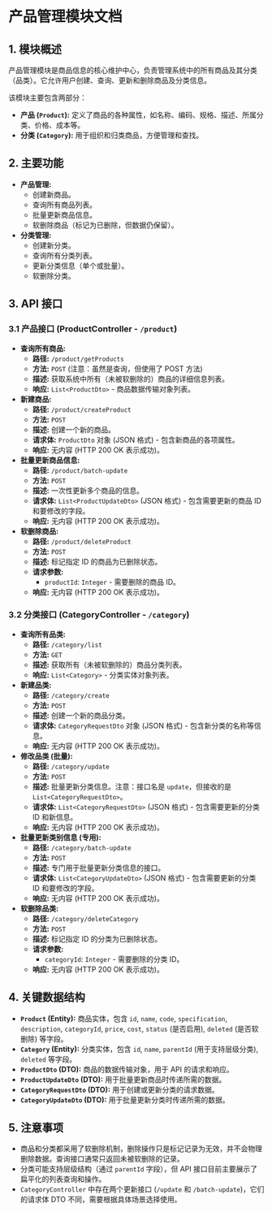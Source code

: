 # 产品管理模块文档

## 1. 模块概述

产品管理模块是商品信息的核心维护中心，负责管理系统中的所有商品及其分类（品类）。它允许用户创建、查询、更新和删除商品及分类信息。

该模块主要包含两部分：
*   **产品 (`Product`):** 定义了商品的各种属性，如名称、编码、规格、描述、所属分类、价格、成本等。
*   **分类 (`Category`):** 用于组织和归类商品，方便管理和查找。

## 2. 主要功能

*   **产品管理:**
    *   创建新商品。
    *   查询所有商品列表。
    *   批量更新商品信息。
    *   软删除商品（标记为已删除，但数据仍保留）。
*   **分类管理:**
    *   创建新分类。
    *   查询所有分类列表。
    *   更新分类信息（单个或批量）。
    *   软删除分类。

## 3. API 接口

### 3.1 产品接口 (ProductController - `/product`)

*   **查询所有商品:**
    *   **路径:** `/product/getProducts`
    *   **方法:** `POST` (注意：虽然是查询，但使用了 POST 方法)
    *   **描述:** 获取系统中所有（未被软删除的）商品的详细信息列表。
    *   **响应:** `List<ProductDto>` - 商品数据传输对象列表。
*   **新建商品:**
    *   **路径:** `/product/createProduct`
    *   **方法:** `POST`
    *   **描述:** 创建一个新的商品。
    *   **请求体:** `ProductDto` 对象 (JSON 格式) - 包含新商品的各项属性。
    *   **响应:** 无内容 (HTTP 200 OK 表示成功)。
*   **批量更新商品信息:**
    *   **路径:** `/product/batch-update`
    *   **方法:** `POST`
    *   **描述:** 一次性更新多个商品的信息。
    *   **请求体:** `List<ProductUpdateDto>` (JSON 格式) - 包含需要更新的商品 ID 和要修改的字段。
    *   **响应:** 无内容 (HTTP 200 OK 表示成功)。
*   **软删除商品:**
    *   **路径:** `/product/deleteProduct`
    *   **方法:** `POST`
    *   **描述:** 标记指定 ID 的商品为已删除状态。
    *   **请求参数:**
        *   `productId`: `Integer` - 需要删除的商品 ID。
    *   **响应:** 无内容 (HTTP 200 OK 表示成功)。

### 3.2 分类接口 (CategoryController - `/category`)

*   **查询所有品类:**
    *   **路径:** `/category/list`
    *   **方法:** `GET`
    *   **描述:** 获取所有（未被软删除的）商品分类列表。
    *   **响应:** `List<Category>` - 分类实体对象列表。
*   **新建品类:**
    *   **路径:** `/category/create`
    *   **方法:** `POST`
    *   **描述:** 创建一个新的商品分类。
    *   **请求体:** `CategoryRequestDto` 对象 (JSON 格式) - 包含新分类的名称等信息。
    *   **响应:** 无内容 (HTTP 200 OK 表示成功)。
*   **修改品类 (批量):**
    *   **路径:** `/category/update`
    *   **方法:** `POST`
    *   **描述:** 批量更新分类信息。注意：接口名是 `update`，但接收的是 `List<CategoryRequestDto>`。
    *   **请求体:** `List<CategoryRequestDto>` (JSON 格式) - 包含需要更新的分类 ID 和新信息。
    *   **响应:** 无内容 (HTTP 200 OK 表示成功)。
*   **批量更新类别信息 (专用):**
    *   **路径:** `/category/batch-update`
    *   **方法:** `POST`
    *   **描述:** 专门用于批量更新分类信息的接口。
    *   **请求体:** `List<CategoryUpdateDto>` (JSON 格式) - 包含需要更新的分类 ID 和要修改的字段。
    *   **响应:** 无内容 (HTTP 200 OK 表示成功)。
*   **软删除品类:**
    *   **路径:** `/category/deleteCategory`
    *   **方法:** `POST`
    *   **描述:** 标记指定 ID 的分类为已删除状态。
    *   **请求参数:**
        *   `categoryId`: `Integer` - 需要删除的分类 ID。
    *   **响应:** 无内容 (HTTP 200 OK 表示成功)。

## 4. 关键数据结构

*   **`Product` (Entity):** 商品实体，包含 `id`, `name`, `code`, `specification`, `description`, `categoryId`, `price`, `cost`, `status` (是否启用), `deleted` (是否软删除) 等字段。
*   **`Category` (Entity):** 分类实体，包含 `id`, `name`, `parentId` (用于支持层级分类), `deleted` 等字段。
*   **`ProductDto` (DTO):** 商品的数据传输对象，用于 API 的请求和响应。
*   **`ProductUpdateDto` (DTO):** 用于批量更新商品时传递所需的数据。
*   **`CategoryRequestDto` (DTO):** 用于创建或更新分类的请求数据。
*   **`CategoryUpdateDto` (DTO):** 用于批量更新分类时传递所需的数据。

## 5. 注意事项

*   商品和分类都采用了软删除机制，删除操作只是标记记录为无效，并不会物理删除数据。查询接口通常只返回未被软删除的记录。
*   分类可能支持层级结构（通过 `parentId` 字段），但 API 接口目前主要展示了扁平化的列表查询和操作。
*   `CategoryController` 中存在两个更新接口 (`/update` 和 `/batch-update`)，它们的请求体 DTO 不同，需要根据具体场景选择使用。

